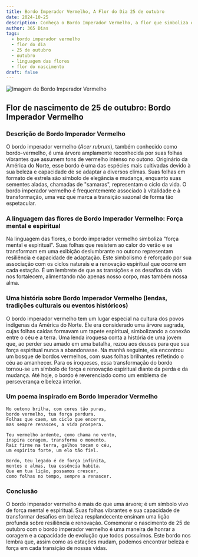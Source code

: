 ```yaml
---
title: Bordo Imperador Vermelho, A Flor do Dia 25 de outubro
date: 2024-10-25
description: Conheça o Bordo Imperador Vermelho, a flor que simboliza o dia 25 de outubro e seu significado 'Força mental e espiritual'. Explore a beleza e o simbolismo desta flor encantadora.
author: 365 Dias
tags:
  - bordo imperador vermelho
  - flor do dia
  - 25 de outubro
  - outubro
  - linguagem das flores
  - flor do nascimento
draft: false
---
```


![Imagem de Bordo Imperador Vermelho](https://cdn.pixabay.com/photo/2016/12/22/03/34/red-leaves-1924443_640.jpg#center)


## Flor de nascimento de 25 de outubro: Bordo Imperador Vermelho

### Descrição de Bordo Imperador Vermelho

O bordo imperador vermelho (_Acer rubrum_), também conhecido como bordo-vermelho, é uma árvore amplamente reconhecida por suas folhas vibrantes que assumem tons de vermelho intenso no outono. Originário da América do Norte, esse bordo é uma das espécies mais cultivadas devido à sua beleza e capacidade de se adaptar a diversos climas. Suas folhas em formato de estrela são símbolo de elegância e mudança, enquanto suas sementes aladas, chamadas de "samaras", representam o ciclo da vida. O bordo imperador vermelho é frequentemente associado à vitalidade e à transformação, uma vez que marca a transição sazonal de forma tão espetacular.

### A linguagem das flores de Bordo Imperador Vermelho: Força mental e espiritual

Na linguagem das flores, o bordo imperador vermelho simboliza "força mental e espiritual". Suas folhas que resistem ao calor do verão e se transformam em uma exibição deslumbrante no outono representam resiliência e capacidade de adaptação. Este simbolismo é reforçado por sua associação com os ciclos naturais e a renovação espiritual que ocorre em cada estação. É um lembrete de que as transições e os desafios da vida nos fortalecem, alimentando não apenas nosso corpo, mas também nossa alma.

### Uma história sobre Bordo Imperador Vermelho (lendas, tradições culturais ou eventos históricos)

O bordo imperador vermelho tem um lugar especial na cultura dos povos indígenas da América do Norte. Ele era considerado uma árvore sagrada, cujas folhas caídas formavam um tapete espiritual, simbolizando a conexão entre o céu e a terra. Uma lenda iroquesa conta a história de uma jovem que, ao perder seu amado em uma batalha, rezou aos deuses para que sua força espiritual nunca a abandonasse. Na manhã seguinte, ela encontrou um bosque de bordos vermelhos, com suas folhas brilhantes refletindo o céu ao amanhecer. Para os iroqueses, essa transformação do bordo tornou-se um símbolo de força e renovação espiritual diante da perda e da mudança. Até hoje, o bordo é reverenciado como um emblema de perseverança e beleza interior.

### Um poema inspirado em Bordo Imperador Vermelho

```
No outono brilha, com cores tão puras,  
bordo vermelho, tua força perdura.  
Folhas que caem, um ciclo que encerra,  
mas sempre renasces, a vida prospera.  

Teu vermelho ardente, como chama no vento,  
inspira coragem, transforma o momento.  
Raiz firme na terra, galhos tocam o céu,  
um espírito forte, um elo tão fiel.  

Bordo, teu legado é de força infinita,  
mentes e almas, tua essência habita.  
Que em tua lição, possamos crescer,  
como folhas no tempo, sempre a renascer.  
```

### Conclusão

O bordo imperador vermelho é mais do que uma árvore; é um símbolo vivo de força mental e espiritual. Suas folhas vibrantes e sua capacidade de transformar desafios em beleza resplandecente ensinam uma lição profunda sobre resiliência e renovação. Comemorar o nascimento de 25 de outubro com o bordo imperador vermelho é uma maneira de honrar a coragem e a capacidade de evolução que todos possuímos. Este bordo nos lembra que, assim como as estações mudam, podemos encontrar beleza e força em cada transição de nossas vidas.